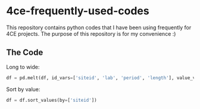 # 4ce-frequently-used-codes
This repository contains python codes that I have been using frequently for 4CE projects. The purpose of this repository is for my convenience :)

## The Code

Long to wide:
```py
df = pd.melt(df, id_vars=['siteid', 'lab', 'period', 'length'], value_vars=days, var_name='day', value_name='value')
```

Sort by value:
```py
df = df.sort_values(by=['siteid'])
```
